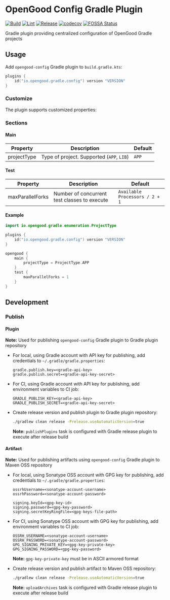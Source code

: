 # OpenGood Config Gradle Plugin

[![Build](https://github.com/opengoodio/config-gradle-plugin/workflows/Build/badge.svg)](https://github.com/opengoodio/config-gradle-plugin/actions?query=workflow%3ABuild)
[![Lint](https://github.com/opengoodio/config-gradle-plugin/workflows/Lint/badge.svg)](https://github.com/opengoodio/config-gradle-plugin/actions?query=workflow%3ALint)
[![Release](https://github.com/opengoodio/config-gradle-plugin/workflows/Release/badge.svg)](https://github.com/opengoodio/config-gradle-plugin/actions?query=workflow%3ARelease)
[![codecov](https://codecov.io/gh/opengoodio/config-gradle-plugin/branch/main/graph/badge.svg?token=AEEYTGK87F)](https://codecov.io/gh/opengoodio/config-gradle-plugin)
[![FOSSA Status](https://app.fossa.com/api/projects/custom%2B22161%2Fgithub.com%2Fopengoodio%2Fconfig-gradle-plugin.svg?type=small)](https://app.fossa.com/projects/custom%2B22161%2Fgithub.com%2Fopengoodio%2Fconfig-gradle-plugin?ref=badge_small)

Gradle plugin providing centralized configuration of OpenGood Gradle
projects


## Usage

Add `opengood-config` Gradle plugin to `build.gradle.kts`:

```kotlin
plugins {
    id("io.opengood.gradle.config") version "VERSION"
}
```

### Customize

The plugin supports customized properties:

### Sections

#### Main

| Property | Description | Default |
|---|---|---|
| projectType | Type of project. Supported (`APP`, `LIB`) | `APP` |

#### Test

| Property | Description | Default |
|---|---|---|
| maxParallelForks | Number of concurrent test classes to execute | `Available Processors / 2 + 1` |

#### Example

```kotlin
import io.opengood.gradle.enumeration.ProjectType

plugins {
    id("io.opengood.gradle.config") version "VERSION"
}

opengood {
    main {
        projectType = ProjectType.APP
    }
    test {
        maxParallelForks = 1
    }
}
```

## Development

### Publish

#### Plugin

**Note:** Used for publishing `opengood-config` Gradle plugin to Gradle
plugin repository

* For local, using Gradle account with API key for publishing, add
credentials to `~/.gradle/gradle.properties`:

    ```properties
    gradle.publish.key=<gradle-api-key>
    gradle.publish.secret=<gradle-api-key-secret>
    ```

* For CI, using Gradle account with API key for publishing, add
environment variables to CI job:

    ```
    GRADLE_PUBLISH_KEY=<gradle-api-key>
    GRADLE_PUBLISH_SECRET=<gradle-api-key-secret>
    ```

* Create release version and publish plugin to Gradle plugin repository:

    ```bash
    ./gradlew clean release -Prelease.useAutomaticVersion=true
    ```

    **Note:** `publishPlugins` task is configured with Gradle release
    plugin to execute after release build

#### Artifact

**Note:** Used for publishing artifacts using `opengood-config` Gradle
plugin to Maven OSS repository

* For local, using Sonatype OSS account with GPG key for publishing, add
credentials to `~/.gradle/gradle.properties`:

    ```properties
    ossrhUsername=<sonatype-account-username>
    ossrhPassword=<sonatype-account-password>
    
    signing.keyId=<gpg-key-id>
    signing.password=<gpg-key-password>
    signing.secretKeyRingFile=<gpg-keys-file-path>
    ```

* For CI, using Sonatype OSS account with GPG key for publishing, add
environment variables to CI job:

    ```
    OSSRH_USERNAME=<sonatype-account-username>
    OSSRH_PASSWORD=<sonatype-account-password>
    GPG_SIGNING_PRIVATE_KEY=<gpg-key-private-key>
    GPG_SIGNING_PASSWORD=<gpg-key-password>
    ```

    **Note:** `gpg-key-private-key` must be in ASCII armored format

* Create release version and publish artifact to Maven OSS repository:

    ```bash
    ./gradlew clean release -Prelease.useAutomaticVersion=true
    ```

    **Note:** `uploadArchives` task is configured with Gradle release
    plugin to execute after release build
